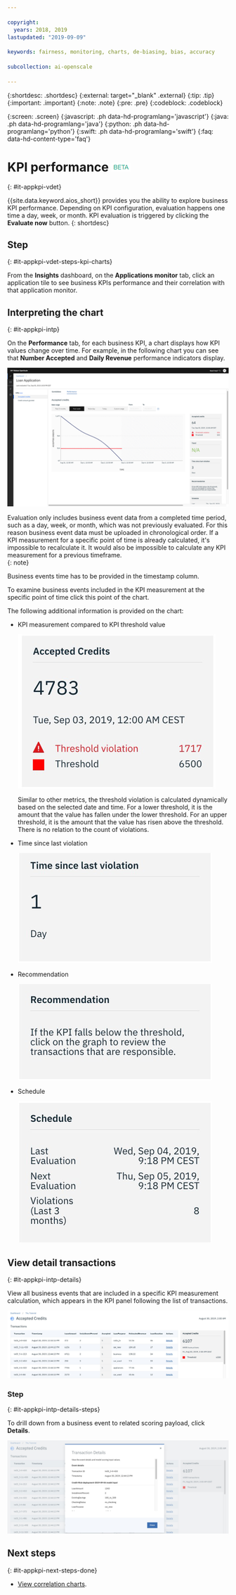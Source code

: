 ```yaml
---

copyright:
  years: 2018, 2019
lastupdated: "2019-09-09"

keywords: fairness, monitoring, charts, de-biasing, bias, accuracy

subcollection: ai-openscale

---
```


{:shortdesc: .shortdesc}
{:external: target="_blank" .external}
{:tip: .tip}
{:important: .important}
{:note: .note}
{:pre: .pre}
{:codeblock: .codeblock}

{:screen: .screen}
{:javascript: .ph data-hd-programlang='javascript'}
{:java: .ph data-hd-programlang='java'}
{:python: .ph data-hd-programlang='python'}
{:swift: .ph data-hd-programlang='swift'}
{:faq: data-hd-content-type='faq'}

# KPI performance ![beta tag](images/beta.png)
{: #it-appkpi-vdet}

{{site.data.keyword.aios_short}} provides you the ability to explore business KPI performance. Depending on KPI configuration, evaluation happens one time a day, week, or month. KPI evaluation is triggered by clicking the **Evaluate now** button.
{: shortdesc}

## Step
{: #it-appkpi-vdet-steps-kpi-charts}

From the **Insights** dashboard, on the **Applications monitor** tab, click an application tile to see business KPIs performance and their correlation with that application monitor.
 
## Interpreting the chart
{: #it-appkpi-intp}

On the **Performance** tab, for each business KPI, a chart displays how KPI values change over time. For example, in the following chart you can see that **Number Accepted** and **Daily Revenue** performance indicators display.

![Performance tab content](images/wos-app-kpi-performance.png)

Evaluation only includes business event data from a completed time period, such as a day, week, or month, which was not previously evaluated. For this reason business event data must be uploaded in chronological order. If a KPI measurement for a specific point of time is already calculated, it's impossible to recalculate it. It would also be impossible to calculate any KPI measurement for a previous timeframe.   
{: note}

Business events time has to be provided in the timestamp column.

To examine business events included in the KPI measurement at the specific point of time click this point of the chart.  


The following additional information is provided on the chart:

- KPI measurement compared to KPI threshold value

  ![the KPI panel is shown. this one is for accepted credits and shows one-thousand seven-hundred and seventeen violations and a threshold of sixty-five hundred](images/wos-kpi-perf-panel1.png)

  Similar to other metrics, the threshold violation is calculated dynamically based on the selected date and time. For a lower threshold, it is the amount that the value has fallen under the lower threshold. For an upper threshold, it is the amount that the value has risen above the threshold. There is no relation to the count of violations.


- Time since last violation

  ![the time since last violation panel is shown with a value of 1 day](images/wos-kpi-perf-panel2.png)

- Recommendation

  ![the recommendation panel is shown. it displays the advice to click on the graph to review transactions that are responsible for threshold violations](images/wos-kpi-perf-panel3.png)

- Schedule

  ![the schedule panel is shown with the times of last and next evaluations and the number of violations](images/wos-kpi-perf-panel4.png)


## View detail transactions
{: #it-appkpi-intp-details}

View all business events that are included in a specific KPI measurement calculation, which appears in the KPI panel following the list of transactions.

![a list of transactions is displayed with tabular data in rows and columns](images/wos-kpi-perf-panel5.png)

### Step
{: #it-appkpi-intp-details-steps}

To drill down from a business event to related scoring payload, click **Details**. 

![the transaction details window displays transaction ID, timestamp, and specific KPI values](images/wos-kpi-perf-panel6.png)

## Next steps
{: #it-appkpi-next-steps-done}

- [View correlation charts](/docs/services/ai-openscale?topic=ai-openscale-app-perform-vdet).
